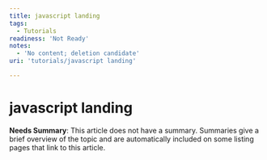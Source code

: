 ```yaml
---
title: javascript landing
tags:
  - Tutorials
readiness: 'Not Ready'
notes:
  - 'No content; deletion candidate'
uri: 'tutorials/javascript landing'

---
```

# javascript landing

**Needs Summary**: This article does not have a summary. Summaries give a brief overview of the topic and are automatically included on some listing pages that link to this article.


